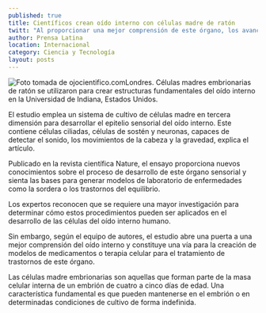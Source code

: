 ```yaml
---
published: true
title: Científicos crean oído interno con células madre de ratón
twitt: "Al proporcionar una mejor comprensión de este órgano, los avances contribuirán para el tratamiento de enfermedades como la sordera o trastornos del equilibrio."
author: Prensa Latina
location: Internacional
category: Ciencia y Tecnología
layout: posts
---
```


![Foto tomada de ojocientifico.com](http://i.imgur.com/tCU8k6rm.jpg)Londres. Células madres embrionarias de ratón se utilizaron para crear estructuras fundamentales del oído interno en la Universidad de Indiana, Estados Unidos.

El estudio emplea un sistema de cultivo de células madre en tercera dimensión para desarrollar el epitelio sensorial del oído interno. Este contiene células ciliadas, células de sostén y neuronas, capaces de detectar el sonido, los movimientos de la cabeza y la gravedad, explica el artículo.

Publicado en la revista científica Nature, el ensayo proporciona nuevos conocimientos sobre el proceso de desarrollo de este órgano sensorial y sienta las bases para generar modelos de laboratorio de enfermedades como la sordera o los trastornos del equilibrio.

Los expertos reconocen que se requiere una mayor investigación para determinar cómo estos procedimientos pueden ser aplicados en el desarrollo de las células del oído interno humano.

Sin embargo, según el equipo de autores, el estudio abre una puerta a una mejor comprensión del oído interno y constituye una vía para la creación de modelos de medicamentos o terapia celular para el tratamiento de trastornos de este órgano.

Las células madre embrionarias son aquellas que forman parte de la masa celular interna de un embrión de cuatro a cinco días de edad. Una característica fundamental es que pueden mantenerse en el embrión o en determinadas condiciones de cultivo de forma indefinida.
